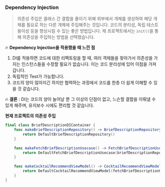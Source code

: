 ### Dependency Injection

> 의존성 주입은 클래스 간 결합을 줄이기 위해 외부에서 개체를 생성하여 해당 개체를 필요로 하는 다른 개체에 주입해주는 것입니다. 코드의 분리성, 독립 테스트 용이성 등을 향상시킬 수 있는 좋은 방법입니다. 제 프로젝트에서는 `init()`을 통해 의존성을 주입하는 방법을 선택했습니다. 

:fire: **Dependency Injection을 적용했을 때 느낀 점**

1. DI를 적용하면 코드에 대한 리팩토링을 할 때, 여러 객체들을 찾아가서 의존성을 가지는 인스턴스들을 수정할 필요가 없습니다. 이는 코드 분리성에 있어 이점을 가져갑니다.
2. 독립적인 Test가 가능합니다.
3. 코드의 양이 많아지긴 하지만 협력하는 과정에서 코드를 한층 더 쉽게 이해할 수 있을 것 같습니다. 

:fire: **결론** : DI는 코드의 양이 늘어날 뿐 그 이상의 단점이 없고, 느슨할 결합을 이뤄낼 수 있게 해주며, 유지보수 시에도 편리할 것 같습니다.



**현재 프로젝트의 의존성 주입** 

```swift
final class BriefDescriptionDIContainer {
    func makeBriefDescriptionRepository() -> BriefDescriptionRepository {
        return DefaultBriefDescriptionRepository()
    }
    
    func makeFetchBriefDescriptionUsecase() -> FetchBriefDescriptionUsecase {
        return DefaultFetchBriefDescriptionUsecase(briefDescriptionRepository: makeBriefDescriptionRepository())
    }
    
    func makeCocktailRecommendViewModel() -> CocktailRecommendViewModel {
        return DefaultCocktailRecommendViewModel(fetchBriefDescriptionUseCase: makeFetchBriefDescriptionUsecase())
    }
}
```


